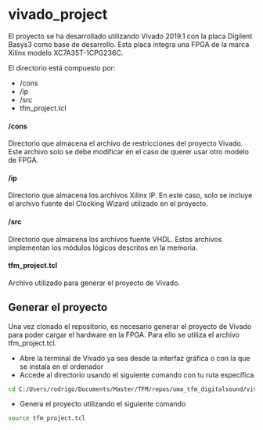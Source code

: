 # vivado_project

El proyecto se ha desarrollado utilizando Vivado 2019.1 con la placa Digilent Basys3 como base de desarrollo. Esta placa integra una FPGA de la marca Xilinx modelo  XC7A35T-1CPG236C.

El directorio está compuesto por:
 - /cons
 - /ip
 - /src
 - tfm_project.tcl

#### /cons
Directorio que almacena el archivo de restricciones del proyecto Vivado. Este archivo solo se debe modificar en el caso de querer usar otro modelo de FPGA.

#### /ip
Directorio que almacena los archivos Xilinx IP. En este caso, solo se incluye el archivo fuente del Clocking Wizard utilizado en el proyecto.

#### /src
Directorio que almacena los archivos fuente VHDL. Estos archivos implementan los módulos lógicos descritos en la memoria.

#### tfm_project.tcl
Archivo utilizado para generar el proyecto de Vivado.

## Generar el proyecto
Una vez clonado el repositorio, es necesario generar el proyecto de Vivado para poder cargar el hardware en la FPGA. Para ello se utiliza el archivo tfm_project.tcl.

 - Abre la terminal de Vivado ya sea desde la interfaz gráfica o con la que se instala en el ordenador
 - Accede al directorio usando el siguiente comando con tu ruta específica
 ```sh
 cd C:/Users/rodrigo/Documents/Master/TFM/repos/uma_tfm_digitalsound/vivado_project
 ```
 - Genera el proyecto utilizando el siguiente comando
  ```sh
source tfm_project.tcl 
```


